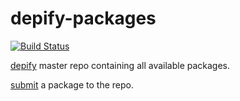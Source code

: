 depify-packages
===============

[![Build Status](https://travis-ci.org/depify/depify-packages.svg?branch=master)](https://travis-ci.org/depify/depify-packages)

[depify](http://depify.com) master repo containing all available packages.

[submit](https://github.com/depify/depify-packages/tree/master/packages) a package to the repo.

